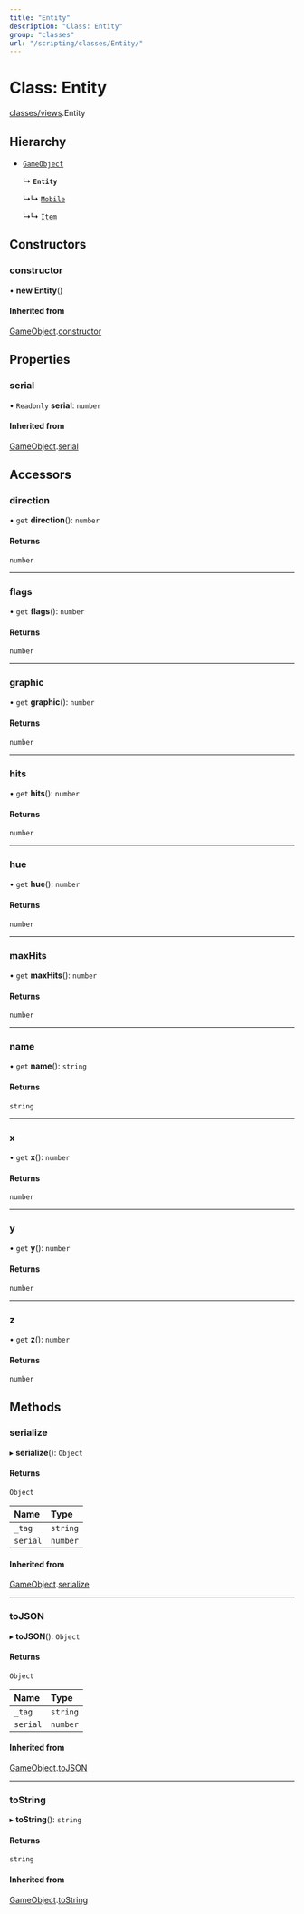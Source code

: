 ```yaml
---
title: "Entity"
description: "Class: Entity"
group: "classes"
url: "/scripting/classes/Entity/"
---
```


# Class: Entity

[classes/views](/scripting/modules).Entity

## Hierarchy

- [`GameObject`](../GameObject)

  ↳ **`Entity`**

  ↳↳ [`Mobile`](../Mobile)

  ↳↳ [`Item`](../Item)

## Constructors

### constructor

• **new Entity**()

#### Inherited from

[GameObject](../GameObject).[constructor](../GameObject#constructor)

## Properties

### serial

• `Readonly` **serial**: `number`

#### Inherited from

[GameObject](../GameObject).[serial](../GameObject#serial)

## Accessors

### direction

• `get` **direction**(): `number`

#### Returns

`number`

___

### flags

• `get` **flags**(): `number`

#### Returns

`number`

___

### graphic

• `get` **graphic**(): `number`

#### Returns

`number`

___

### hits

• `get` **hits**(): `number`

#### Returns

`number`

___

### hue

• `get` **hue**(): `number`

#### Returns

`number`

___

### maxHits

• `get` **maxHits**(): `number`

#### Returns

`number`

___

### name

• `get` **name**(): `string`

#### Returns

`string`

___

### x

• `get` **x**(): `number`

#### Returns

`number`

___

### y

• `get` **y**(): `number`

#### Returns

`number`

___

### z

• `get` **z**(): `number`

#### Returns

`number`

## Methods

### serialize

▸ **serialize**(): `Object`

#### Returns

`Object`

| Name | Type |
| :------ | :------ |
| `_tag` | `string` |
| `serial` | `number` |

#### Inherited from

[GameObject](../GameObject).[serialize](../GameObject#serialize)

___

### toJSON

▸ **toJSON**(): `Object`

#### Returns

`Object`

| Name | Type |
| :------ | :------ |
| `_tag` | `string` |
| `serial` | `number` |

#### Inherited from

[GameObject](../GameObject).[toJSON](../GameObject#toJSON)

___

### toString

▸ **toString**(): `string`

#### Returns

`string`

#### Inherited from

[GameObject](../GameObject).[toString](../GameObject#toString)
